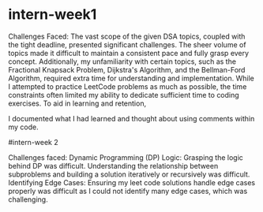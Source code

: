 # intern-week1
Challenges Faced:
The vast scope of the given DSA topics, coupled with the tight deadline, presented significant challenges. The sheer volume of topics made it difficult to maintain a consistent pace and fully grasp every concept. Additionally, my unfamiliarity with certain topics, such as the Fractional Knapsack Problem, Dijkstra's Algorithm, and the Bellman-Ford Algorithm, required extra time for understanding and implementation. While I attempted to practice LeetCode problems as much as possible, the time constraints often limited my ability to dedicate sufficient time to coding exercises. To aid in learning and retention, 

I documented what I had learned and thought about using comments within my code.

#intern-week 2

Challenges faced:
Dynamic Programming (DP) Logic: Grasping the logic behind DP was difficult. Understanding the relationship between subproblems and building a solution iteratively or recursively was difficult.
Identifying Edge Cases: Ensuring my leet code solutions handle edge cases properly was difficult as I could not identify many edge cases, which was challenging.
